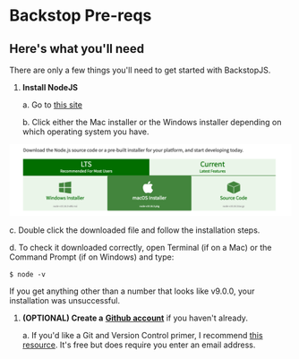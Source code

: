 # Backstop Pre-reqs

## Here's what you'll need

There are only a few things you'll need to get started with BackstopJS.

1. **Install NodeJS**

   a. Go to [this site](https://nodejs.org/en/download/)

   b. Click either the Mac installer or the Windows installer depending on which operating system you have.

![Image](.gitbook/assets/image.png)

c. Double click the downloaded file and follow the installation steps.

d. To check it downloaded correctly, open Terminal \(if on a Mac\) or the Command Prompt \(if on Windows\) and type:

```text
$ node -v
```

If you get anything other than a number that looks like v9.0.0, your installation was unsuccessful.

1. **\(OPTIONAL\) Create a** [**Github account**](https://github.com/) if you haven't already.

   a. If you'd like a Git and Version Control primer, I recommend [this resource](https://hellowebbooks.com/learn-command-line/). It's free but does require you enter an email address.

